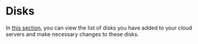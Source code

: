 # Disks

In [this section](https://panel.virakcloud.com/instances/volumes), you can view the list of disks you have added to your cloud servers and make necessary changes to these disks.
